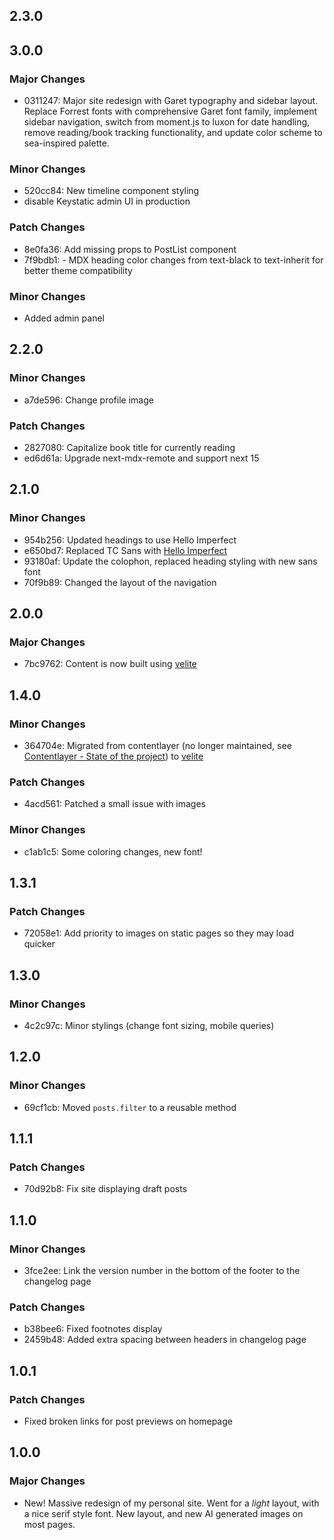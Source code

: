 ## 2.3.0

## 3.0.0

### Major Changes

- 0311247: Major site redesign with Garet typography and sidebar layout. Replace Forrest fonts with comprehensive Garet font family, implement sidebar navigation, switch from moment.js to luxon for date handling, remove reading/book tracking functionality, and update color scheme to sea-inspired palette.

### Minor Changes

- 520cc84: New timeline component styling
- disable Keystatic admin UI in production

### Patch Changes

- 8e0fa36: Add missing props to PostList component
- 7f9bdb1: - MDX heading color changes from text-black to text-inherit for better theme compatibility

### Minor Changes

- Added admin panel

## 2.2.0

### Minor Changes

- a7de596: Change profile image

### Patch Changes

- 2827080: Capitalize book title for currently reading
- ed6d61a: Upgrade next-mdx-remote and support next 15

## 2.1.0

### Minor Changes

- 954b256: Updated headings to use Hello Imperfect
- e650bd7: Replaced TC Sans with [Hello Imperfect](https://creativemarket.com/StudioFunshop/7526020-Imperfect%21-A-Handwritten-Sans-Serif)
- 93180af: Update the colophon, replaced heading styling with new sans font
- 70f9b89: Changed the layout of the navigation

## 2.0.0

### Major Changes

- 7bc9762: Content is now built using [velite](https://velite.js.org/)

## 1.4.0

### Minor Changes

- 364704e: Migrated from contentlayer (no longer maintained, see [Contentlayer - State of the project](https://github.com/contentlayerdev/contentlayer/issues/429)) to [velite](https://velite.js.org/)

### Patch Changes

- 4acd561: Patched a small issue with images

### Minor Changes

- c1ab1c5: Some coloring changes, new font!

## 1.3.1

### Patch Changes

- 72058e1: Add priority to images on static pages so they may load quicker

## 1.3.0

### Minor Changes

- 4c2c97c: Minor stylings (change font sizing, mobile queries)

## 1.2.0

### Minor Changes

- 69cf1cb: Moved `posts.filter` to a reusable method

## 1.1.1

### Patch Changes

- 70d92b8: Fix site displaying draft posts

## 1.1.0

### Minor Changes

- 3fce2ee: Link the version number in the bottom of the footer to the changelog page

### Patch Changes

- b38bee6: Fixed footnotes display
- 2459b48: Added extra spacing between headers in changelog page

## 1.0.1

### Patch Changes

- Fixed broken links for post previews on homepage

## 1.0.0

### Major Changes

- New! Massive redesign of my personal site. Went for a _light_ layout, with a nice serif style font. New layout, and new AI generated images on most pages.
